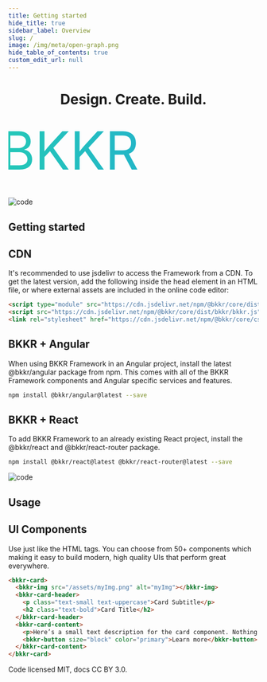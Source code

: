```yaml
---
title: Getting started
hide_title: true
sidebar_label: Overview
slug: /
image: /img/meta/open-graph.png
hide_table_of_contents: true
custom_edit_url: null
---
```


<head>
  <title>BKKR Documentation</title>
  <meta
    name="description"
    content="A UI toolkit for building performant, high-quality mobile and desktop apps using web technologies - HTML, CSS, and JavaScript."
  />
  <link rel="canonical" href="https://bkkr-team.github.io/bkkr-docs/" />
  <link rel="alternate" href="https://bkkr-team.github.io/bkkr-docs/" hreflang="x-default" />
  <link rel="alternate" href="https://bkkr-team.github.io/bkkr-docs/" hreflang="en" />
  <meta property="og:url" content="https://bkkr-team.github.io/bkkr-docs/" />
  <meta property="og:image" content="/docs/img/bkkr-preview.png" />
<meta property="og:image:alt" content="BKKR preview image" />
</head>

<header>
  <div className="landing-hero">
    <h1 className="landing-title">Design. Create. Build.</h1>
    <div className="landing-title-black">
      <svg viewBox="0 0 67 14">
        <defs>
          <linearGradient id="gradient" x1="0" x2="100%" y1="0" y2="0" gradientUnits="userSpaceOnUse">
            <stop stop-color="#23c7b8" offset="0%" />
            <stop stop-color="#23a6d5" offset="100%" />
          </linearGradient>
        </defs>
        <text x="-2" y="14" fill="url(#gradient)">
          BKKR
        </text>
      </svg>
    </div>
  </div>
</header>

<div>
    <img src="/docs/img/code-solid.svg" alt="code" class="landing-icon" />
</div>
<div class="landing-section row">
<div  class="col col-5 mb-3">
    <h2 class="landing-title">Getting started</h2>
</div>
<div class="col">
  <div className="mb-5">
    <h2 className="text-bolder">CDN</h2>
    <p>
      It's recommended to use jsdelivr to access the Framework from a CDN. To get the latest version, add the following
      inside the head element in an HTML file, or where external assets are included in the online code editor:
    </p>

```html
<script type="module" src="https://cdn.jsdelivr.net/npm/@bkkr/core/dist/bkkr/bkkr.esm.js"></script>
<script src="https://cdn.jsdelivr.net/npm/@bkkr/core/dist/bkkr/bkkr.js"></script>
<link rel="stylesheet" href="https://cdn.jsdelivr.net/npm/@bkkr/core/css/bkkr.css" />
```

  </div>
  <div className="mb-5">
    <h2 className="text-bolder">BKKR + Angular</h2>
    <p>
      When using BKKR Framework in an Angular project, install the latest @bkkr/angular package from npm. This comes
      with all of the BKKR Framework components and Angular specific services and features.
    </p>

```bash
npm install @bkkr/angular@latest --save
```

  </div>
  <div className="landing-disabled">
    <h2 className="text-bolder">BKKR + React</h2>
    <p>
      To add BKKR Framework to an already existing React project, install the @bkkr/react and @bkkr/react-router
      package.
    </p>

```bash
npm install @bkkr/react@latest @bkkr/react-router@latest --save
```

  </div>
</div>
</div>

<div>
    <img src="/docs/img/pen-solid.svg" alt="code" class="landing-icon" />
</div>
<div class="landing-section row">
    <div class="col col-5 mb-3">
        <h2 class="landing-title">Usage</h2>
    </div>
    <div class="col">
    <div class="mb-5">
    <h2 class="text-bolder">UI Components</h2>
    <p>Use just like the HTML tags. You can choose from 50+ components which making it easy to build modern, high quality UIs that perform great everywhere.</p>

```html
<bkkr-card>
  <bkkr-img src="/assets/myImg.png" alt="myImg"></bkkr-img>
  <bkkr-card-header>
    <p class="text-small text-uppercase">Card Subtitle</p>
    <h2 class="text-bold">Card Title</h2>
  </bkkr-card-header>
  <bkkr-card-content>
    <p>Here’s a small text description for the card component. Nothing more, nothing less.</p>
    <bkkr-button size="block" color="primary">Learn more</bkkr-button>
  </bkkr-card-content>
</bkkr-card>
```

</div>
</div>
</div>

<p class="text-end text-small mb-0">
    Code licensed MIT, docs CC BY 3.0.
</p>